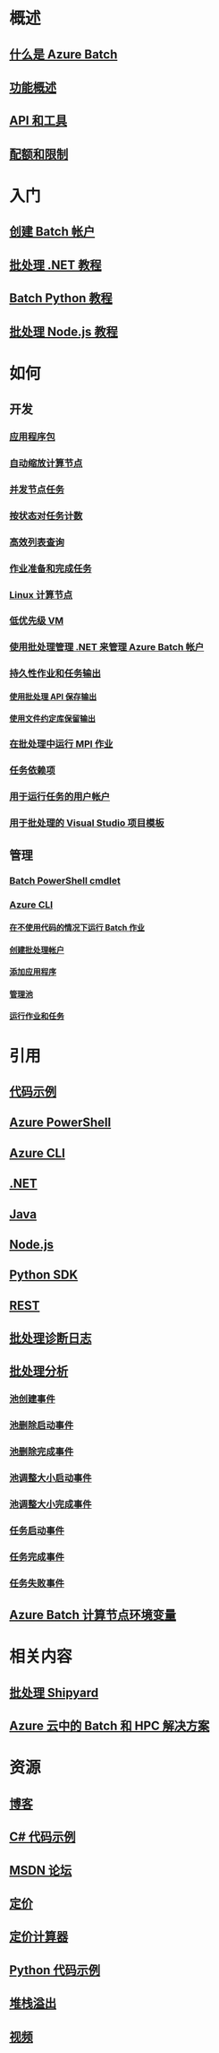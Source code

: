 # 概述
## [什么是 Azure Batch](batch-technical-overview.md)
## [功能概述](batch-api-basics.md)
## [API 和工具](batch-apis-tools.md)
## [配额和限制](batch-quota-limit.md)
# 入门
## [创建 Batch 帐户](batch-account-create-portal.md)
## [批处理 .NET 教程](batch-dotnet-get-started.md)
## [Batch Python 教程](batch-python-tutorial.md)
## [批处理 Node.js 教程](batch-nodejs-get-started.md)
# 如何
## 开发
### [应用程序包](batch-application-packages.md)
### [自动缩放计算节点](batch-automatic-scaling.md)
### [并发节点任务](batch-parallel-node-tasks.md)
### [按状态对任务计数](batch-get-task-counts.md)
### [高效列表查询](batch-efficient-list-queries.md)
### [作业准备和完成任务](batch-job-prep-release.md)
### [Linux 计算节点](batch-linux-nodes.md)
### [低优先级 VM](batch-low-pri-vms.md)
### [使用批处理管理 .NET 来管理 Azure Batch 帐户](batch-management-dotnet.md)
### [持久性作业和任务输出](batch-task-output.md)
#### [使用批处理 API 保存输出](batch-task-output-files.md)
#### [使用文件约定库保留输出](batch-task-output-file-conventions.md)
### [在批处理中运行 MPI 作业](batch-mpi.md)
### [任务依赖项](batch-task-dependencies.md)
### [用于运行任务的用户帐户](batch-user-accounts.md)
### [用于批处理的 Visual Studio 项目模板](batch-visual-studio-templates.md)
## 管理
### [Batch PowerShell cmdlet](batch-powershell-cmdlets-get-started.md)
### [Azure CLI](batch-cli-get-started.md)
#### [在不使用代码的情况下运行 Batch 作业](batch-cli-templates.md)
#### [创建批处理帐户](./scripts/batch-cli-sample-create-account.md)
#### [添加应用程序](./scripts/batch-cli-sample-add-application.md)
#### [管理池](./scripts/batch-cli-sample-manage-pool.md)
#### [运行作业和任务](./scripts/batch-cli-sample-run-job.md)
# 引用
## [代码示例](https://azure.microsoft.com/en-us/resources/samples/?service=batch)
## [Azure PowerShell](https://docs.microsoft.com/powershell/module/azurerm.batch)
## [Azure CLI](/cli/batch)
## [.NET](https://docs.microsoft.com/dotnet/api/microsoft.azure.batch)
## [Java](/java/api/com.microsoft.azure.batch)
## [Node.js](http://azure.github.io/azure-sdk-for-node/azure-batch/latest)
## [Python SDK](http://azure-sdk-for-python.readthedocs.io/en/latest/ref/azure.batch.html)
## [REST](https://docs.microsoft.com/rest/api/batchservice)
## [批处理诊断日志](batch-diagnostics.md)
## [批处理分析](batch-analytics.md)
### [池创建事件](batch-pool-create-event.md)
### [池删除启动事件](batch-pool-delete-start-event.md)
### [池删除完成事件](batch-pool-delete-complete-event.md)
### [池调整大小启动事件](batch-pool-resize-start-event.md)
### [池调整大小完成事件](batch-pool-resize-complete-event.md)
### [任务启动事件](batch-task-start-event.md)
### [任务完成事件](batch-task-complete-event.md)
### [任务失败事件](batch-task-fail-event.md)
## [Azure Batch 计算节点环境变量](batch-compute-node-environment-variables.md)

# 相关内容
## [批处理 Shipyard](https://github.com/Azure/batch-shipyard)
## [Azure 云中的 Batch 和 HPC 解决方案](batch-hpc-solutions.md)

# 资源
## [博客](https://blogs.technet.microsoft.com/windowshpc/)
## [C# 代码示例](https://github.com/Azure/azure-batch-samples/tree/master/CSharp/)
## [MSDN 论坛](https://social.msdn.microsoft.com/Forums/en-us/home?forum=azurebatch)
## [定价](https://www.azure.cn/pricing/details/batch/)
## [定价计算器](https://www.azure.cn/pricing/calculator/)
## [Python 代码示例](https://github.com/Azure/azure-batch-samples/tree/master/Python/Batch)
## [堆栈溢出](http://stackoverflow.com/questions/tagged/azure-batch)
## [视频](https://azure.microsoft.com/documentation/videos/index/?services=batch)


